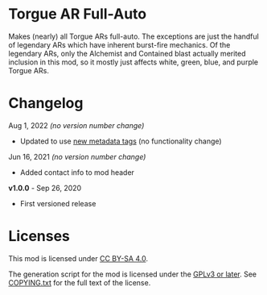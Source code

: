 Torgue AR Full-Auto
===================

Makes (nearly) all Torgue ARs full-auto.  The exceptions are just
the handful of legendary ARs which have inherent burst-fire mechanics.
Of the legendary ARs, only the Alchemist and Contained blast actually
merited inclusion in this mod, so it mostly just affects white, green,
blue, and purple Torgue ARs.

Changelog
=========

Aug 1, 2022 *(no version number change)*
 * Updated to use [new metadata tags](https://github.com/apple1417/blcmm-parsing/tree/master/blimp)
   (no functionality change)

Jun 16, 2021 *(no version number change)*
 * Added contact info to mod header

**v1.0.0** - Sep 26, 2020
 * First versioned release
 
Licenses
========

This mod is licensed under [CC BY-SA 4.0](https://creativecommons.org/licenses/by-sa/4.0/).

The generation script for the mod is licensed under the
[GPLv3 or later](https://www.gnu.org/licenses/quick-guide-gplv3.html).
See [COPYING.txt](../../COPYING.txt) for the full text of the license.

